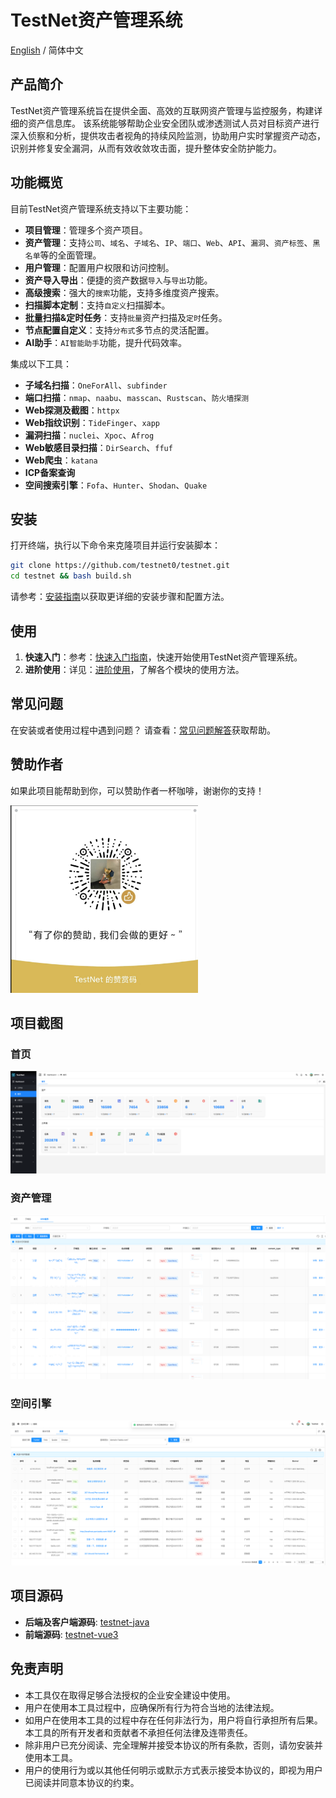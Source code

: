# TestNet资产管理系统

[English](./README-en.md) / 简体中文

## 产品简介
TestNet资产管理系统旨在提供全面、高效的互联网资产管理与监控服务，构建详细的资产信息库。
该系统能够帮助企业安全团队或渗透测试人员对目标资产进行深入侦察和分析，提供攻击者视角的持续风险监测，协助用户实时掌握资产动态，识别并修复安全漏洞，从而有效收敛攻击面，提升整体安全防护能力。

## 功能概览
目前TestNet资产管理系统支持以下主要功能：
- **项目管理**：管理多个资产项目。
- **资产管理**：支持`公司`、`域名`、`子域名`、`IP`、`端口`、`Web`、`API`、`漏洞`、`资产标签`、`黑名单`等的全面管理。
- **用户管理**：配置用户权限和访问控制。
- **资产导入导出**：便捷的资产数据`导入`与`导出`功能。
- **高级搜索**：强大的`搜索`功能，支持多维度资产搜索。
- **扫描脚本定制**：支持`自定义`扫描脚本。
- **批量扫描&定时任务**：支持`批量`资产扫描及`定时`任务。
- **节点配置自定义**：支持`分布式`多节点的灵活配置。
- **AI助手**：`AI智能助手`功能，提升代码效率。

集成以下工具：
- **子域名扫描**：`OneForAll`、`subfinder`
- **端口扫描**：`nmap`、`naabu`、`masscan`、`Rustscan`、`防火墙探测`
- **Web探测及截图**：`httpx`
- **Web指纹识别**：`TideFinger`、`xapp`
- **漏洞扫描**：`nuclei`、`Xpoc`、`Afrog`
- **Web敏感目录扫描**：`DirSearch`、`ffuf`
- **Web爬虫**：`katana`
- **ICP备案查询**
- **空间搜索引擎**：`Fofa`、`Hunter`、`Shodan`、`Quake`

## 安装
打开终端，执行以下命令来克隆项目并运行安装脚本：
```bash
git clone https://github.com/testnet0/testnet.git
cd testnet && bash build.sh
```
请参考：[安装指南](https://github.com/testnet0/testnet/wiki/安装指南)以获取更详细的安装步骤和配置方法。

## 使用
1. **快速入门**：参考：[快速入门指南](https://github.com/testnet0/testnet/wiki/快速入门)，快速开始使用TestNet资产管理系统。
2. **进阶使用**：详见：[进阶使用](https://github.com/testnet0/testnet/wiki/进阶使用)，了解各个模块的使用方法。

## 常见问题
在安装或者使用过程中遇到问题？
请查看：[常见问题解答](https://github.com/testnet0/testnet/wiki/FAQ)获取帮助。

## 赞助作者
如果此项目能帮助到你，可以赞助作者一杯咖啡，谢谢你的支持！

<img src="/doc/img/qrcode.png" width="300" height="300" alt="赞赏码">

## 项目截图

### 首页
![首页](/doc/img/dashboard.png)

### 资产管理
![资产管理](/doc/img/assets.png)

### 空间引擎
![空间引擎](/doc/img/search_engine.png)

## 项目源码
- **后端及客户端源码**: [testnet-java](https://github.com/testnet0/testnet-java)
- **前端源码**: [testnet-vue3](https://github.com/testnet0/testnet-vue3)

## 免责声明
- 本工具仅在取得足够合法授权的企业安全建设中使用。
- 用户在使用本工具过程中，应确保所有行为符合当地的法律法规。
- 如用户在使用本工具的过程中存在任何非法行为，用户将自行承担所有后果。本工具的所有开发者和贡献者不承担任何法律及连带责任。
- 除非用户已充分阅读、完全理解并接受本协议的所有条款，否则，请勿安装并使用本工具。
- 用户的使用行为或以其他任何明示或默示方式表示接受本协议的，即视为用户已阅读并同意本协议的约束。
